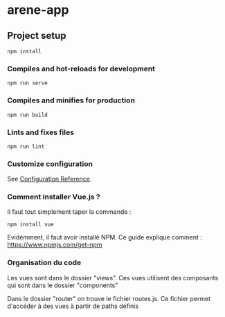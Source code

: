 # arene-app

## Project setup
```
npm install
```

### Compiles and hot-reloads for development
```
npm run serve
```

### Compiles and minifies for production
```
npm run build
```

### Lints and fixes files
```
npm run lint
```

### Customize configuration
See [Configuration Reference](https://cli.vuejs.org/config/).


### Comment installer Vue.js ?
Il faut tout simplement taper la commande :
```
npm install vue
```
Evidémment, il faut avoir installé NPM. Ce guide explique comment : https://www.npmjs.com/get-npm

### Organisation du code
Les vues sont dans le dossier "views". Ces vues utilisent des composants qui sont dans le dossier "components"

Dans le dossier "router" on trouve le fichier routes.js. Ce fichier permet d'accéder à des vues à partir de paths définis

